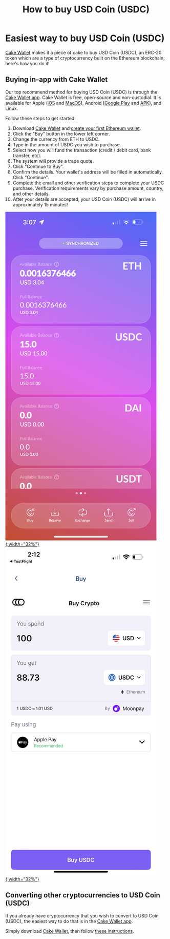 ﻿---
title: "How to buy USD Coin (USDC)"
parent: Tutorials
---

# Easiest way to buy USD Coin (USDC)

[Cake Wallet](https://cakewallet.com) makes it a piece of cake to buy USD Coin (USDC), an ERC-20 token which are a type of cryptocurrency built on the Ethereum blockchain; here's how you do it!

## Buying in-app with Cake Wallet

Our top recommend method for buying USD Coin (USDC) is through the [Cake Wallet app](https://cakewallet.com). Cake Wallet is free, open-source and non-custodial. It is available for Apple ([iOS](https://apps.apple.com/us/app/cake-wallet-for-xmr-monero/id1334702542) and [MacOS](https://apps.apple.com/us/app/cake-wallet-for-xmr-monero/id1334702542)), Android ([Google Play](https://play.google.com/store/apps/details?id=com.cakewallet.cake_wallet) and [APK](https://github.com/cake-tech/cake_wallet/releases)), and Linux.

Follow these steps to get started:

1. Download [Cake Wallet](https://cakewallet.com) and [create your first Ethereum wallet](https://guides.cakewallet.com/docs/basic-features/create-first-wallet/).
2. Click the "Buy" button in the lower left corner.
3. Change the currency from ETH to USDC.
4. Type in the amount of USDC you wish to purchase.
5. Select how you will fund the transaction (credit / debit card, bank transfer, etc).
6. The system will provide a trade quote.
7. Click "Continue to Buy".
8. Confirm the details. Your wallet's address will be filled in automatically. Click "Continue".
9. Complete the email and other verification steps to complete your USDC purchase. Verification requirements vary by purchase amount, country, and other details.
10. After your details are accepted, your USD Coin (USDC) will arrive in approximately 15 minutes!

[![Cake Wallet ETH home screen](/images/ETH_MainScreen.PNG){:width="32%"}](/images/ETH_MainScreen.PNG)
[![Buy USDC screen](/images/USDC_BuyScreen.PNG){:width="32%"}](/images/USDC_BuyScreen.PNG)

## Converting other cryptocurrencies to USD Coin (USDC)

If you already have cryptocurrency that you wish to convert to USD Coin (USDC), the easiest way to do that is in the [Cake Wallet app](https://cakewallet.com).

Simply download [Cake Wallet](https://cakewallet.com), then follow [these instructions](https://guides.cakewallet.com/docs/basic-features/exchange/).
